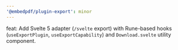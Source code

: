 ```yaml
---
'@embedpdf/plugin-export': minor
---
```


feat: Add Svelte 5 adapter (`/svelte` export) with Rune-based hooks (`useExportPlugin`, `useExportCapability`) and `Download.svelte` utility component.
